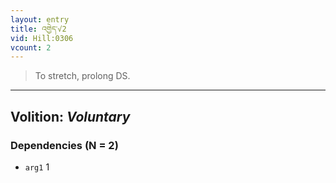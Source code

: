 ```yaml
---
layout: entry
title: འགྱེད་√2
vid: Hill:0306
vcount: 2
---
```

> To stretch, prolong DS\.

---
Volition: _Voluntary_
---

### Dependencies (N = 2)
* `arg1` 1
